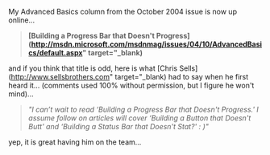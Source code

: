 My Advanced Basics column from the October 2004 issue is now up online...

> **[Building a Progress Bar that Doesn't Progress](http://msdn.microsoft.com/msdnmag/issues/04/10/AdvancedBasics/default.aspx" target="_blank)**

and if you think that title is odd, here is what [Chris Sells](http://www.sellsbrothers.com" target="_blank) had to say when he first heard it... (comments used 100% without permission, but I figure he won't mind)...

> _"I can’t wait to read &#8216;Building a Progress Bar that Doesn't Progress.' I assume follow on articles will cover &#8216;Building a Button that Doesn't Butt' and &#8216;Building a Status Bar that Doesn't Stat?' : )"_

yep, it is great having him on the team...

